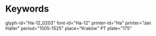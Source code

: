 # Keywords
glyph-id="Ha-12_0203"
font-id="Ha-12"
printer-id="Ha"
printer="Jan Haller"
period="1505–1525"
place="Kraków"
PT plate="175"
